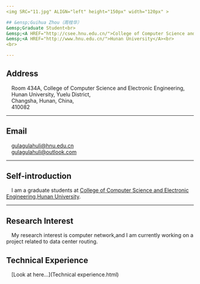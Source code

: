 ```yaml
---
<img SRC="11.jpg" ALIGN="left" height="150px" width="120px" >

## &ensp;Guihua Zhou（周桂华）
&emsp;Graduate Student<br>
&emsp;<A HREF="http://csee.hnu.edu.cn/">College of Computer Science and Electronic Engineering</A><br>
&emsp;<A HREF="http://www.hnu.edu.cn/">Hunan University</A><br>
<br>

---
```

## Address 
&emsp;Room 434A, College of Computer Science and Electronic Engineering,<br />
&emsp;Hunan University, Yuelu District,<br /> 
&emsp;Changsha, Hunan, China,<br /> 
&emsp;410082

---
## Email
&emsp;gulagulahuli@hnu.edu.cn<br />
&emsp;gulagulahuli@outlook.com<br />

---
## Self-introduction
&emsp;I am a graduate students at [College of Computer Science and Electronic Engineering](http://csee.hnu.edu.cn/),[Hunan University](http://www.hnu.edu.cn/).

---
## Research Interest
&emsp;My research interest is computer network,and I am currently working on a project related to data center routing.<br />

## Technical Experience
&emsp;[Look at here...](Technical experience.html)<br />
